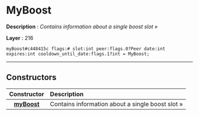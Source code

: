 # MyBoost

**Description** : *Contains information about a single boost slot &raquo;*

**Layer** : 216

```tl
myBoost#c448415c flags:# slot:int peer:flags.0?Peer date:int expires:int cooldown_until_date:flags.1?int = MyBoost;
```

---

## Constructors

| Constructor | Description |
| :---: | :--- |
| [**myBoost**](constructor/myBoost) | Contains information about a single boost slot » |